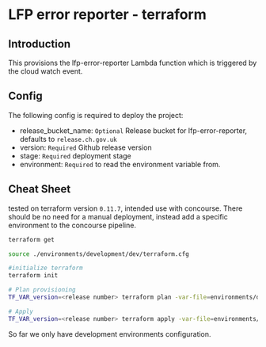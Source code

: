 # LFP error reporter - terraform

## Introduction
This provisions the lfp-error-reporter Lambda function which is triggered by the cloud watch event.

## Config
The following config is required to deploy the project:
- release_bucket_name: `Optional` Release bucket for lfp-error-reporter, defaults to `release.ch.gov.uk`
- version: `Required` Github release version
- stage: `Required` deployment stage
- environment: `Required` to read the environment variable from.

## Cheat Sheet
tested on terraform version `0.11.7`, intended use with concourse. There should be no need for a manual deployment, instead add a specific environment to the concourse pipeline.

```sh
terraform get

source ./environments/development/dev/terraform.cfg

#initialize terraform
terraform init 

# Plan provisioning
TF_VAR_version=<release number> terraform plan -var-file=environments/development/<environment>/vars

# Apply
TF_VAR_version=<release number> terraform apply -var-file=environments/development/<environment>/vars
```

So far we only have development environments configuration. 
